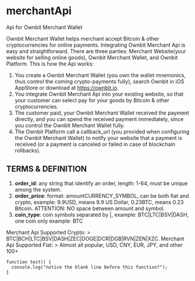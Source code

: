 # merchantApi
Api for Ownbit Merchant Wallet

Ownbit Merchant Wallet helps merchant accept Bitcoin & other cryptocurrencies for online payments. Integrating Ownbit Merchant Api is easy and straightforward. There are three parties: Merchant Website(your website for selling online goods), Ownbit Merchant Wallet, and Ownbit Platform. This is how the Api works:

1. You create a Ownbit Merchant Wallet (you own the wallet mnemonics, thus control the coming crypto-payments fully), search Ownbit in iOS AppStore or download at https://ownbit.io.
2. You integrate Ownbit Merchant Api into your existing website, so that your customer can select pay for your goods by Bitcoin & other cryptocurrencies.
3. The customer paid, your Ownbit Merchant Wallet received the payment directly, and you can spend the received payment immediately, since you control the Ownbit Merchant Wallet fully.
4. The Ownbit Platform call a callback_url (you provided when configuring the Ownbit Merchant Wallet) to notify your website that a payment is received (or a payment is canceled or failed in case of blockchain rollbacks).

## TERMS & DEFINITION

1. **order_id**: any string that identify an order, length: 1-64, must be unique among the system.
2. **order_price**: format: amountCURRENCY_SYMBOL, can be both fiat and crypto, example: 9.9USD, means 9.9 US Dollar, 0.23BTC, means 0.23 Bitcoin. ATTENTION: NO space between amount and symbol.
3. **coin_type**: coin symbols separated by |, example: BTC|LTC|BSV|DASH, one coin only example: BTC

Merchant Api Supported Crypto: > BTC|BCH|LTC|BSV|DASH|ZEC|DOGE|DCR|DGB|RVN|ZEN|XZC. 
Merchant Api Supported Fiat: > Almost all popular, USD, CNY, EUR, JPY, and other 100+


```
function test() {
  console.log("notice the blank line before this function?");
}
```
